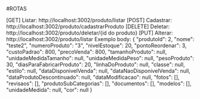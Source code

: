 #ROTAS

[GET] Listar: http://localhost:3002/produto/listar
[POST] Cadastrar: http://localhost:3002/produto/cadastrarProduto
[DELETE] Deletar: http://localhost:3002/produto/deletar/{id do produto}
[PUT] Alterar: http://localhost:3002/produto/listar
Exemplo body:
 {
        "produtoId": 2,
        "nome": "teste2",
        "numeroProduto": "3",
        "nivelEstoque": 20,
        "pontoReordenar": 3,
        "custoPadrao": 800,
        "precoVenda": 800,
        "tamanhoProduto": null,
        "unidadeMedidaTamanho": null,
        "unidadeMedidaPeso": null,
        "pesoProduto": 30,
        "diasParaFabricarProduto": 20,
        "linhaDoProduto": null,
        "classe": null,
        "estilo": null,
        "dataDisponivelVenda": null,
        "dataNaoDisponivelVenda": null,
        "dataProdutoDescontinuado": null,
        "dataModificacao": null,
        "fotos": [],
        "revisaos": [],
        "produtoSubCategorias": [],
        "documentos": [],
        "modelos": [],
        "unidadeMedida": null,
        "cor": null
    }
 
